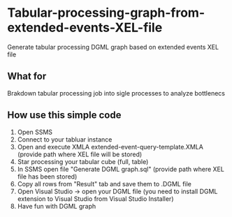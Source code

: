 # Tabular-processing-graph-from-extended-events-XEL-file
Generate tabular processing DGML graph based on extended events XEL file


## What for
Brakdown tabular processing job into sigle processes to analyze bottlenecs 

## How use this simple code
1. Open SSMS 
2. Connect to your tabluar instance
3. Open and execute XMLA extended-event-query-template.XMLA (provide path where XEL file will be stored)
4. Star processing your tabular cube (full, table)
5. In SSMS open file "Generate DGML graph.sql" (provide path where XEL file has been stored)
6. Copy all rows from "Result" tab and save them to .DGML file
7. Open Visual Studio -> open your DGML file (you need to install DGML extension to Visual Studio from Visual Studio Installer)
8. Have fun with DGML graph
